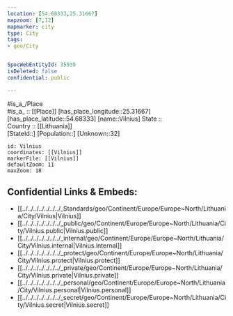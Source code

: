 ```yaml
---
location: [54.68333,25.31667] 
mapzoom: [7,12] 
mapmarker: city 
type: City
tags:
- geo/City


SpocWebEntityId: 35939
isDeleted: false
confidential: public

---
```

#is_a_/Place  
#is_a_ :: [[Place]] 
[has_place_longitude::25.31667] 
[has_place_latitude::54.68333] 
[name::Vilnius] 
State ::  
Country :: [[Lithuania]]  
[StateId::] 
[Population::] 
[Unknown::32] 


```leaflet
id: Vilnius
coordinates: [[Vilnius]] 
markerFile: [[Vilnius]] 
defaultZoom: 11 
maxZoom: 18
```


## Confidential Links & Embeds: 
- [[../../../../../../../_Standards/geo/Continent/Europe/Europe~North/Lithuania/City/Vilnius|Vilnius]] 
- [[../../../../../../../_public/geo/Continent/Europe/Europe~North/Lithuania/City/Vilnius.public|Vilnius.public]] 
- [[../../../../../../../_internal/geo/Continent/Europe/Europe~North/Lithuania/City/Vilnius.internal|Vilnius.internal]] 
- [[../../../../../../../_protect/geo/Continent/Europe/Europe~North/Lithuania/City/Vilnius.protect|Vilnius.protect]] 
- [[../../../../../../../_private/geo/Continent/Europe/Europe~North/Lithuania/City/Vilnius.private|Vilnius.private]] 
- [[../../../../../../../_personal/geo/Continent/Europe/Europe~North/Lithuania/City/Vilnius.personal|Vilnius.personal]] 
- [[../../../../../../../_secret/geo/Continent/Europe/Europe~North/Lithuania/City/Vilnius.secret|Vilnius.secret]] 
